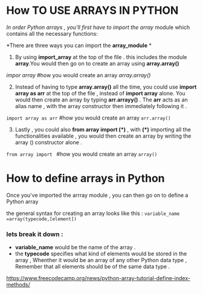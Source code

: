# How TO USE ARRAYS IN PYTHON 
*In order Python arrays , you'll first have to import the array*
module which contains all the necessary functions:

*There are three ways you can import the **array_module** * 
1. By using **import_array** at the top of the file . this includes the module **array**.You would then go on to create an array using **array.array()**

*impor array*
#how you would create an array
*array.array()*

2. Instead of having to type **array.array()** all the time, you could use **import array as arr** at the top of the file , instead of **import array** alone. You  would then create an array by typing **arr.arrayy()** . The **arr** acts as an alias name , with the array constructor then immediately following it .

``` import array as arr ```
#how you would create an array 
```arr.array()```

3. Lastly , you could also **from array import (*)** ,
with **(*)**
importing all the functionalities available , you would then create an array by writing the array () constructor alone .

```from array import ```
#how you would create an array 
```array()```

# How to define arrays in Python 
Once you've  imported the arrray module , you can then go on to define a Python array 

the general syntax for creating an array looks like this :
```variable_name =array(typecode,[element]) ```
### lets break it down :
* **variable_name** would be the name of the array . 
* the **typecode** specifies what kind of elements would be stored in the array , Whenther it would be an array of any other Python data type , Remember that all elements should be of the same data type .


https://www.freecodecamp.org/news/python-array-tutorial-define-index-methods/